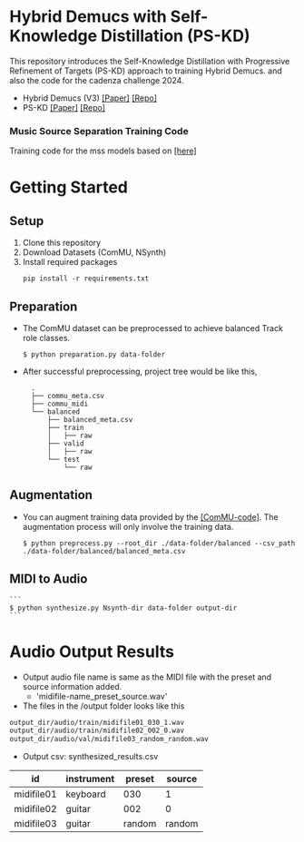 # Hybrid Demucs with Self-Knowledge Distillation (PS-KD)

This repository introduces the Self-Knowledge Distillation with Progressive Refinement of Targets (PS-KD) approach to training Hybrid Demucs. and also the code for the cadenza challenge 2024.

- Hybrid Demucs (V3) [[Paper]](https://arxiv.org/abs/2111.03600) [[Repo]](https://github.com/facebookresearch/demucs/tree/v3)
- PS-KD [[Paper]](https://openaccess.thecvf.com/content/ICCV2021/html/Kim_Self-Knowledge_Distillation_With_Progressive_Refinement_of_Targets_ICCV_2021_paper.html) [[Repo]](https://github.com/lgcnsai/PS-KD-Pytorch)

### Music Source Separation Training Code

Training code for the mss models based on [[here]](https://github.com/ZFTurbo/Music-Source-Separation-Training)


# Getting Started

## Setup
1. Clone this repository
2. Download Datasets (ComMU, NSynth)
3. Install required packages
    ```
    pip install -r requirements.txt
    ```

## Preparation
- The ComMU dataset can be preprocessed to achieve balanced Track role classes.
    ```
    $ python preparation.py data-folder
    ```
- After successful preprocessing, project tree would be like this,
  ```
    .
    ├── commu_meta.csv
    ├── commu_midi
    └── balanced
        ├── balanced_meta.csv
        ├── train
        │   ├── raw
        ├── valid
        │   ├── raw
        └── test
            └── raw

    ```

## Augmentation
- You can augment training data provided by the [[ComMU-code]](https://github.com/POZAlabs/ComMU-code). The augmentation process will only involve the training data.
    ```
    $ python preprocess.py --root_dir ./data-folder/balanced --csv_path ./data-folder/balanced/balanced_meta.csv
    ```

## MIDI to Audio
    ```
    $ python synthesize.py Nsynth-dir data-folder output-dir
    ```

# Audio Output Results

- Output audio file name is same as the MIDI file with the preset and source information added. 
  - 'midifile-name_preset_source.wav' 
- The files in the /output folder looks like this

```bash
output_dir/audio/train/midifile01_030_1.wav
output_dir/audio/train/midifile02_002_0.wav
output_dir/audio/val/midifile03_random_random.wav
```

- Output csv: synthesized_results.csv

|id|instrument|preset|source|
|---|---|---|---|
|midifile01|keyboard|030|1|
|midifile02|guitar|002|0|
|midifile03|guitar|random|random|
